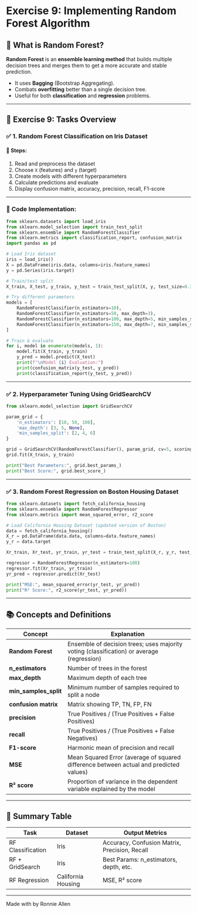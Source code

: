 # Exercise 9: Implementing Random Forest Algorithm

## 🌳 What is **Random Forest**?

**Random Forest** is an **ensemble learning method** that builds multiple decision trees and merges them to get a more accurate and stable prediction.

- It uses **Bagging** (Bootstrap Aggregating).
- Combats **overfitting** better than a single decision tree.
- Useful for both **classification** and **regression** problems.

---

## 🔹 Exercise 9: Tasks Overview

### ✅ **1. Random Forest Classification on Iris Dataset**

#### 📌 Steps:
1. Read and preprocess the dataset
2. Choose `X` (features) and `y` (target)
3. Create models with different hyperparameters
4. Calculate predictions and evaluate
5. Display confusion matrix, accuracy, precision, recall, F1-score

---

### 🔧 **Code Implementation:**

```python
from sklearn.datasets import load_iris
from sklearn.model_selection import train_test_split
from sklearn.ensemble import RandomForestClassifier
from sklearn.metrics import classification_report, confusion_matrix
import pandas as pd

# Load Iris dataset
iris = load_iris()
X = pd.DataFrame(iris.data, columns=iris.feature_names)
y = pd.Series(iris.target)

# Train/test split
X_train, X_test, y_train, y_test = train_test_split(X, y, test_size=0.3, random_state=42)

# Try different parameters
models = [
    RandomForestClassifier(n_estimators=10),
    RandomForestClassifier(n_estimators=50, max_depth=3),
    RandomForestClassifier(n_estimators=100, max_depth=5, min_samples_split=4),
    RandomForestClassifier(n_estimators=150, max_depth=7, min_samples_split=3)
]

# Train & evaluate
for i, model in enumerate(models, 1):
    model.fit(X_train, y_train)
    y_pred = model.predict(X_test)
    print(f"\nModel {i} Evaluation:")
    print(confusion_matrix(y_test, y_pred))
    print(classification_report(y_test, y_pred))
```

---

### ✅ **2. Hyperparameter Tuning Using GridSearchCV**

```python
from sklearn.model_selection import GridSearchCV

param_grid = {
    'n_estimators': [10, 50, 100],
    'max_depth': [3, 5, None],
    'min_samples_split': [2, 4, 6]
}

grid = GridSearchCV(RandomForestClassifier(), param_grid, cv=5, scoring='accuracy')
grid.fit(X_train, y_train)

print("Best Parameters:", grid.best_params_)
print("Best Score:", grid.best_score_)
```

---

### ✅ **3. Random Forest Regression on Boston Housing Dataset**

```python
from sklearn.datasets import fetch_california_housing
from sklearn.ensemble import RandomForestRegressor
from sklearn.metrics import mean_squared_error, r2_score

# Load California Housing Dataset (updated version of Boston)
data = fetch_california_housing()
X_r = pd.DataFrame(data.data, columns=data.feature_names)
y_r = data.target

Xr_train, Xr_test, yr_train, yr_test = train_test_split(X_r, y_r, test_size=0.3, random_state=42)

regressor = RandomForestRegressor(n_estimators=100)
regressor.fit(Xr_train, yr_train)
yr_pred = regressor.predict(Xr_test)

print("MSE:", mean_squared_error(yr_test, yr_pred))
print("R² Score:", r2_score(yr_test, yr_pred))
```

---

## 📚 Concepts and Definitions

| Concept                     | Explanation                                                                 |
|-----------------------------|-----------------------------------------------------------------------------|
| **Random Forest**           | Ensemble of decision trees; uses majority voting (classification) or average (regression) |
| **n_estimators**            | Number of trees in the forest                                              |
| **max_depth**               | Maximum depth of each tree                                                 |
| **min_samples_split**       | Minimum number of samples required to split a node                         |
| **confusion matrix**        | Matrix showing TP, TN, FP, FN                                              |
| **precision**               | True Positives / (True Positives + False Positives)                        |
| **recall**                  | True Positives / (True Positives + False Negatives)                        |
| **F1-score**                | Harmonic mean of precision and recall                                      |
| **MSE**                     | Mean Squared Error (average of squared difference between actual and predicted values) |
| **R² score**                | Proportion of variance in the dependent variable explained by the model    |

---

## 🧠 Summary Table

| Task                       | Dataset             | Output Metrics                         |
|---------------------------|---------------------|----------------------------------------|
| RF Classification          | Iris                | Accuracy, Confusion Matrix, Precision, Recall |
| RF + GridSearch            | Iris                | Best Params: n_estimators, depth, etc. |
| RF Regression              | California Housing  | MSE, R² score                          |

---
Made with by Ronnie Allen